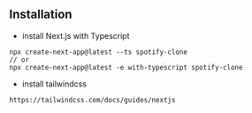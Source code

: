 ## Installation

- install Next.js with Typescript

```
npx create-next-app@latest --ts spotify-clone
// or 
npx create-next-app@latest -e with-typescript spotify-clone
```

- install tailwindcss

```
https://tailwindcss.com/docs/guides/nextjs
```